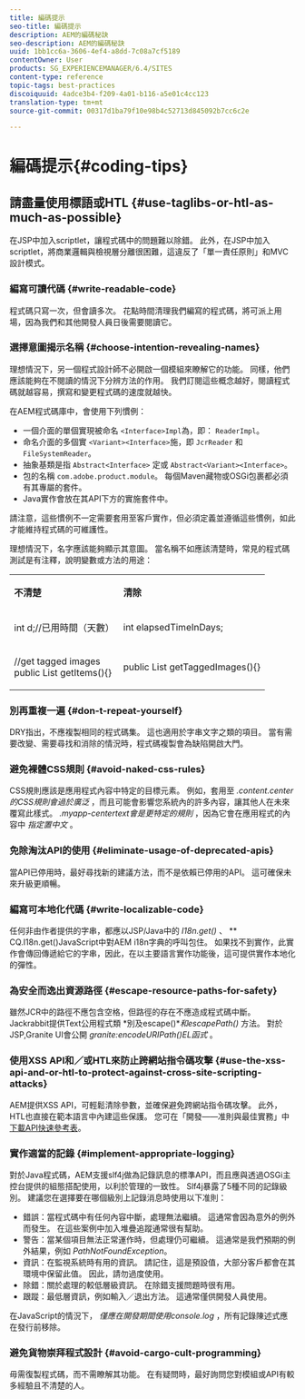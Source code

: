 ```yaml
---
title: 編碼提示
seo-title: 編碼提示
description: AEM的編碼秘訣
seo-description: AEM的編碼秘訣
uuid: 1bb1cc6a-3606-4ef4-a8dd-7c08a7cf5189
contentOwner: User
products: SG_EXPERIENCEMANAGER/6.4/SITES
content-type: reference
topic-tags: best-practices
discoiquuid: 4adce3b4-f209-4a01-b116-a5e01c4cc123
translation-type: tm+mt
source-git-commit: 00317d1ba79f10e98b4c52713d845092b7cc6c2e

---
```



# 編碼提示{#coding-tips}

## 請盡量使用標語或HTL {#use-taglibs-or-htl-as-much-as-possible}

在JSP中加入scriptlet，讓程式碼中的問題難以除錯。 此外，在JSP中加入scriptlet，將商業邏輯與檢視層分離很困難，這違反了「單一責任原則」和MVC設計模式。

### 編寫可讀代碼 {#write-readable-code}

程式碼只寫一次，但會讀多次。 花點時間清理我們編寫的程式碼，將可派上用場，因為我們和其他開發人員日後需要閱讀它。

### 選擇意圖揭示名稱 {#choose-intention-revealing-names}

理想情況下，另一個程式設計師不必開啟一個模組來瞭解它的功能。 同樣，他們應該能夠在不閱讀的情況下分辨方法的作用。 我們訂閱這些概念越好，閱讀程式碼就越容易，撰寫和變更程式碼的速度就越快。

在AEM程式碼庫中，會使用下列慣例：


* 一個介面的單個實現被命名 `<Interface>Impl`為，即： `ReaderImpl`。
* 命名介面的多個實 `<Variant><Interface>`施，即 `JcrReader` 和 `FileSystemReader`。
* 抽象基類是指 `Abstract<Interface>` 定或 `Abstract<Variant><Interface>`。
* 包的名稱 `com.adobe.product.module`。  每個Maven藏物或OSGi包裹都必須有其專屬的套件。
* Java實作會放在其API下方的實施套件中。


請注意，這些慣例不一定需要套用至客戶實作，但必須定義並遵循這些慣例，如此才能維持程式碼的可維護性。

理想情況下，名字應該能夠顯示其意圖。 當名稱不如應該清楚時，常見的程式碼測試是有注釋，說明變數或方法的用途：

<table> 
 <tbody> 
  <tr> 
   <td><p><strong>不清楚</strong></p> </td> 
   <td><p><strong>清除</strong></p> </td> 
  </tr> 
  <tr> 
   <td><p>int d;//已用時間（天數）</p> </td> 
   <td><p>int elapsedTimeInDays;</p> </td> 
  </tr> 
  <tr> 
   <td><p>//get tagged images<br /> public List getItems(){}</p> </td> 
   <td><p>public List getTaggedImages(){}</p> </td> 
  </tr> 
 </tbody> 
</table>

### 別再重複一遍 {#don-t-repeat-yourself}

DRY指出，不應複製相同的程式碼集。 這也適用於字串文字之類的項目。 當有需要改變、需要尋找和消除的情況時，程式碼複製會為缺陷開啟大門。

### 避免裸體CSS規則 {#avoid-naked-css-rules}

CSS規則應該是應用程式內容中特定的目標元素。 例如，套用至 *.content.center的CSS規則會過於廣泛* ，而且可能會影響您系統內的許多內容，讓其他人在未來覆寫此樣式。 *.myapp-centertext會是更特定的規則* ，因為它會在應用程式的內容中 *指定置中文* 。

### 免除淘汰API的使用 {#eliminate-usage-of-deprecated-apis}

當API已停用時，最好尋找新的建議方法，而不是依賴已停用的API。 這可確保未來升級更順暢。

### 編寫可本地化代碼 {#write-localizable-code}

任何非由作者提供的字串，都應以JSP/Java中的 *I18n.get()* 、 ** CQ.I18n.get()JavaScript中對AEM i18n字典的呼叫包住。 如果找不到實作，此實作會傳回傳遞給它的字串，因此，在以主要語言實作功能後，這可提供實作本地化的彈性。

### 為安全而逸出資源路徑 {#escape-resource-paths-for-safety}

雖然JCR中的路徑不應包含空格，但路徑的存在不應造成程式碼中斷。 Jackrabbit提供Text公用程式類 *別及escape()**和escapePath()* 方法。 對於JSP,Granite UI會公開 *granite:encodeURIPath()EL函式* 。

### 使用XSS API和／或HTL來防止跨網站指令碼攻擊 {#use-the-xss-api-and-or-htl-to-protect-against-cross-site-scripting-attacks}

AEM提供XSS API，可輕鬆清除參數，並確保避免跨網站指令碼攻擊。 此外，HTL也直接在範本語言中內建這些保護。 您可在「開發——准則與最佳實務」中 [下載API快速參考表](/help/sites-developing/dev-guidelines-bestpractices.md)。

### 實作適當的記錄 {#implement-appropriate-logging}

對於Java程式碼，AEM支援slf4j做為記錄訊息的標準API，而且應與透過OSGi主控台提供的組態搭配使用，以利於管理的一致性。 Slf4j暴露了5種不同的記錄級別。 建議您在選擇要在哪個級別上記錄消息時使用以下准則：

* 錯誤：當程式碼中有任何內容中斷，處理無法繼續。 這通常會因為意外的例外而發生。 在這些案例中加入堆疊追蹤通常很有幫助。
* 警告：當某個項目無法正常運作時，但處理仍可繼續。 這通常是我們預期的例外結果，例如 *PathNotFoundException*。
* 資訊：在監視系統時有用的資訊。 請記住，這是預設值，大部分客戶都會在其環境中保留此值。 因此，請勿過度使用。
* 除錯：關於處理的較低層級資訊。 在除錯支援問題時很有用。
* 跟蹤：最低層資訊，例如輸入／退出方法。 這通常僅供開發人員使用。

在JavaScript的情況下， *僅應在開發期間使用console.log* ，所有記錄陳述式應在發行前移除。

### 避免貨物崇拜程式設計 {#avoid-cargo-cult-programming}

毋需復製程式碼，而不需瞭解其功能。 在有疑問時，最好詢問您對模組或API有較多經驗且不清楚的人。
